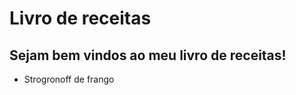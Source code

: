 <h1>Livro de receitas</h1>
<h2>Sejam bem vindos ao meu livro de receitas!</h2>
<ul>
<li>Strogronoff de frango</li>
</ul>
